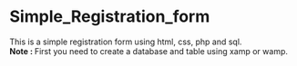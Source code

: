 # Simple_Registration_form
   This is a simple registration form using html, css, php and sql.</br>
<b>Note : </b>First you need to create a database and table using xamp or wamp.
